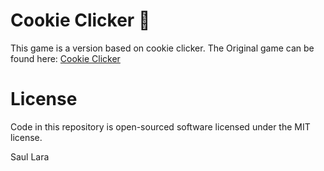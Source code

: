# Cookie Clicker 🍪
This game is a version based on cookie clicker.
The Original game can be found here: [Cookie Clicker](http://orteil.dashnet.org/cookieclicker/)

# License
Code in this repository is open-sourced software licensed under the MIT license.

Saul Lara
